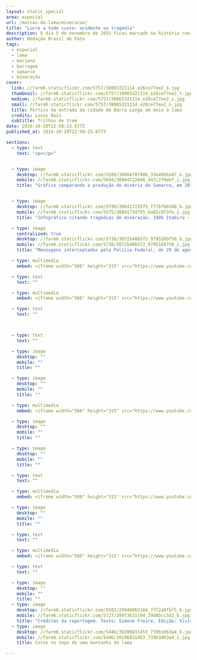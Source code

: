 ```yaml
---
layout: static_special
area: especial
url: /marcas-da-lama/mineracao/
title: "Lucro a todo custo: acidente ou tragédia"
description: O dia 5 de novembro de 2015 ficou marcado na história com o maior desastre ambiental do país
author: Redação Brasil de Fato
tags:
  - especial
  - lama
  - mariana
  - barragem
  - samarco
  - mineração
cover:
  link: //farm6.staticflickr.com/5757/30065321114_e26ce77ee2_b.jpg
  thumbnail: //farm6.staticflickr.com/5757/30065321114_e26ce77ee2_t.jpg
  medium: //farm6.staticflickr.com/5757/30065321114_e26ce77ee2_z.jpg
  small: //farm6.staticflickr.com/5757/30065321114_e26ce77ee2_n.jpg
  title: Pórtico da entrada da cidade de Barra Longa em meio a lama
  credits: Lucas Bois
  subtitle: Trilhos de trem
date: 2016-10-28T22:58:23.677Z
published_at: 2016-10-28T22:58:23.677Z

sections:
  - type: text
    text: "<p></p>"


  - type: image
    desktop: //farm6.staticflickr.com/5589/30804707886_33e49b6a07_b.jpg
    mobile: //farm6.staticflickr.com/5694/30804722046_d47c2f0ebf_z.jpg
    title: "Gráfico comparando a produção de minério da Samarco, em 2010: 22,7 Toneladas; em 2011: 23T; 2012: 22,3T e 2014: 25T, com a produção de rejeitos: 2010: 16,3T; 2011: 15,6T; 2012: 16,7T; 2013: 16,5T e 2014: 22T."


  - type: image
    desktop: //farm6.staticflickr.com/5799/30841723575_f77bf665d8_b.jpg
    mobile: //farm6.staticflickr.com/5575/30841734755_ba65c073fe_z.jpg
    title: "Infográfico citando tragédias de mineração. 1986 Itabiro - Grupo Itaminas: Rompimento de Barragem causando a morte de 7 pessoas; 2001 Nova Lima - Mineração Rio Verde: Rompimento de Barragem Causando morte de 5 pessoas; 2006 Miraí - Rio Pomba Caraguases: Vazamento de 1,2 milhões de m3 de Rejeitos; 2007 Miraí - Rio Pomba Cataguases: Vazamento de 2,28 milhões de m3 de rejeitos inundando as cidades de Miraí e Muriaé; 2008 Congonhas - Companhia Siderúrgica nacional: Rompimento de Estrutura levando ao aumento do nível do Rio Maranhão. 2008 Itabira - Não disponibilizado pelo Ibama: Rompimento da Barragem com rejeitos químicos de extração de ouro; 2014 Itabiro - Herculano Mineração: Rompimento de Barragem matando 3 pessoas e ferindo uma."

  - type: image
    centralized: true
    desktop: //farm6.staticflickr.com/5738/30725486572_9795169750_b.jpg
    mobile: //farm6.staticflickr.com/5738/30725486572_9795169750_z.jpg
    title: "Mensagens interceptadas pela Polícia Federal, de 29 de agosto de 2014, iniciada às 15h56: Kléber Terra, então diretor de Operações da Samarco: \"Em Fundão aparecem umas trincas no maciço onde desviamos o eixo\". Ricardo Vescovi, então presidente da Samarco: \"O quê??? Ai, ai, ai... Fica esperto\". Ricardo Vescovi: \"Que tipo de trinca? Só no maciço, ou conecta com o interior da barragem?\" Kléber Terra: \"Só no maciço. O ITRB na última reunião já havia falado que teremos de fazer uma drenagem intermediária no maciço. Com o alargamento da boca do vale, o tapete drenante anterior não pega todo o maciço no topo\""

  - type: multimedia
    embed: <iframe width="560" height="315" src="https://www.youtube.com/embed/KWlRqtRHNAo" frameborder="0" allowfullscreen></iframe>

  - type: text
    text: ""

  - type: multimedia
    embed: <iframe width="560" height="315" src="https://www.youtube.com/embed/1ghhXZGNRCY" frameborder="0" allowfullscreen></iframe>

  - type: text
    text: ""



  - type: text
    text: ""

  - type: image
    desktop: ""
    mobile: ""
    title: ""

  - type: image
    desktop: ""
    mobile: ""
    title: ""

  - type: multimedia
    embed: <iframe width="560" height="315" src="https://www.youtube.com/embed/T_6qI9VItKM" frameborder="0" allowfullscreen></iframe>

  - type: image
    desktop: ""
    mobile: ""
    title: ""

  - type: image
    desktop: ""
    mobile: ""
    title: ""   

  - type: text
    text: ""  

  - type: multimedia
    embed: <iframe width="560" height="315" src="https://www.youtube.com/embed/E1NpEKxfXOg" frameborder="0" allowfullscreen></iframe>   

  - type: image
    desktop: ""
    mobile: ""
    title: ""  

  - type: text
    text: ""  

  - type: multimedia
    embed: <iframe width="560" height="315" src="https://www.youtube.com/embed/nERWksYhIcI" frameborder="0" allowfullscreen></iframe>     

  - type: text
    text: ""

  - type: image
    desktop: ""
    mobile: ""
    title: ""  
  - type: image
    desktop: //farm6.staticflickr.com/5501/29946865184_77f2a0fbf5_b.jpg
    mobile: //farm6.staticflickr.com/5727/29973631194_29d8bcc5d2_b.jpg
    title: "Créditos da reportagem. Texto: Simone Freire, Edição: Viviana Fernandes, Vídeo e Foto: José Eduardo Bernardes e Guilherme Weimann, Arte: Wilcker Morais"
  - type: image
    desktop: //farm6.staticflickr.com/5446/30206831453_739b3d63a4_b.jpg
    mobile: //farm6.staticflickr.com/5446/30206831453_739b3d63a4_z.jpg
    title: Corvo no topo de uma montanha de lama

---
```


